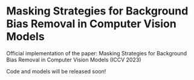 # Masking Strategies for Background Bias Removal in Computer Vision Models

Official implementation of the paper: Masking Strategies for Background Bias Removal in Computer Vision Models (ICCV 2023)

Code and models will be released soon!
